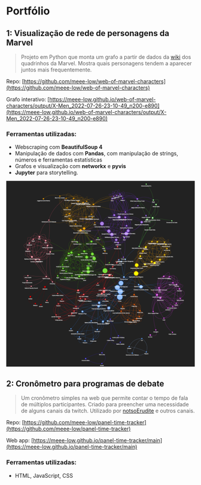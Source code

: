 # Portfólio


## 1: Visualização de rede de personagens da Marvel
> Projeto em Python que monta um grafo a partir de dados da [wiki](https://marvel.fandom.com/wiki/Marvel_Database) dos quadrinhos da Marvel. Mostra quais personagens tendem a aparecer juntos mais frequentemente.

Repo: [https://github.com/meee-low/web-of-marvel-characters](https://github.com/meee-low/web-of-marvel-characters)

Grafo interativo: [https://meee-low.github.io/web-of-marvel-characters/output/X-Men_2022-07-26-23-10-49_n200-e890](https://meee-low.github.io/web-of-marvel-characters/output/X-Men_2022-07-26-23-10-49_n200-e890)
### Ferramentas utilizadas:
- Webscraping com **BeautifulSoup 4**
- Manipulação de dados com **Pandas**, com manipulação de strings, números e ferramentas estatísticas
- Grafos e visualização com **networkx** e **pyvis**
- **Jupyter** para storytelling.

![graph](./media/marvel-graph-xmen.png)


## 2: Cronômetro para programas de debate
> Um cronômetro simples na web que permite contar o tempo de fala de múltiplos participantes. Criado para preencher uma necessidade de alguns canais da twitch. Utilizado por [notsoErudite](https://twitch.tv/notsoErudite) e outros canais.

Repo: [https://github.com/meee-low/panel-time-tracker](https://github.com/meee-low/panel-time-tracker)

Web app: [https://meee-low.github.io/panel-time-tracker/main](https://meee-low.github.io/panel-time-tracker/main)

### Ferramentas utilizadas:
- HTML, JavaScript, CSS